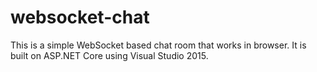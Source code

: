 # websocket-chat
This is a simple WebSocket based chat room that works in browser. It is built on ASP.NET Core using Visual Studio 2015.

